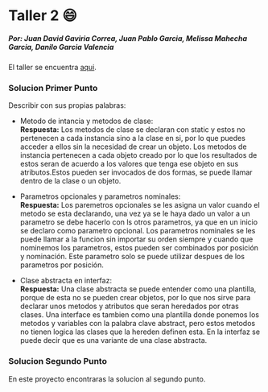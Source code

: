 # Taller 2 :smile:

##### Por: Juan David Gaviria Correa, Juan Pablo Garcia, Melissa Mahecha Garcia, Danilo Garcia Valencia

El taller se encuentra [aqui](https://github.com/juanpasco13/StoreArtemis/Extras/Ejercicio/Taller2.docx "Taller 2").

### Solucion Primer Punto

Describir con sus propias palabras:

- Metodo de intancia y metodos de clase:</br>
  **Respuesta:** Los metodos de clase se declaran con static y estos no pertenecen a cada instancia sino a la clase en si, por lo que puedes acceder a ellos sin la necesidad de crear un objeto. Los metodos de instancia pertenecen a cada objeto creado por lo que los resultados de estos seran de acuerdo a los valores que tenga ese objeto en sus atributos.Estos pueden ser invocados de dos formas, se puede llamar dentro de la clase o un objeto.

- Parametros opcionales y parametros nominales:</br>
  **Respuesta:** Los paremetros opcionales se les asigna un valor cuando el metodo se esta declarando, una vez ya se le haya dado un valor a un parametro se debe hacerlo con ls otros parametros, ya que en un inicio se declaro como parametro opcional. Los parametros nominales se les puede llamar a la funcion sin importar su orden siempre y cuando que nominemos los parametros, estos pueden ser combinados por posición y nominación. Este parametro solo se puede utilizar despues de los parametros por posición.


- Clase abstracta en interfaz:</br>
  **Respuesta:** Una clase abstracta se puede entender como una plantilla, porque de esta no se pueden crear objetos, por lo que nos sirve para declarar unos metodos y atributos que seran heredados por otras clases. Una interface es tambien como una plantilla donde ponemos los metodos y variables con la palabra clave abstract, pero estos metodos no tienen logica las clases que la hereden definen esta. En la interfaz se puede decir que es una variante de una clase abstracta.

### Solucion Segundo Punto

En este proyecto encontraras la solucion al segundo punto.

